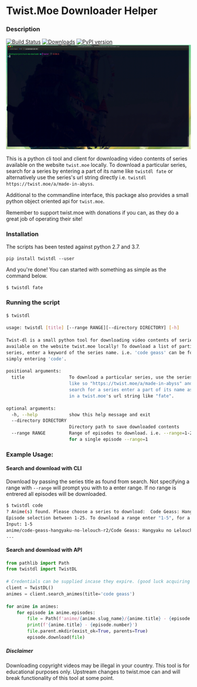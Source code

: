 # Twist.Moe Downloader Helper

### Description
[![Build Status](https://travis-ci.org/JFryy/twist-moe-downloader.svg?branch=master)](https://travis-ci.org/JFryy/twist-moe-downloader) [![Downloads](https://pepy.tech/badge/twistdl)](https://pepy.tech/project/twistdl) [![PyPI version](https://badge.fury.io/py/twistdl.svg)](https://badge.fury.io/py/twistdl)
![](examples/tty.gif)


This is a python cli tool and client for downloading video contents of series available on the website `twist.moe` locally.
To download a particular series, search for a series by entering a part of its name like `twistdl fate` or alternatively use the series's url string directly i.e. `twistdl https://twist.moe/a/made-in-abyss`.

Additional to the commandline interface, this package also provides a small python object oriented api for `twist.moe`.

Remember to support twist.moe with donations if you can, as they do a great job of operating their site!

### Installation
The scripts has been tested against python 2.7 and 3.7.

`pip install twistdl --user`

And you're done! You can started with something as simple as the command below.

`$ twistdl fate`

### Running the script

```bash
$ twistdl

usage: twistdl [title] [--range RANGE][--directory DIRECTORY] [-h]

Twist-dl is a small python tool for downloading video contents of series
available on the website twist.moe locally! To download a list of particular
series, enter a keyword of the series name. i.e. 'code geass' can be found by
simply entering 'code'.

positional arguments:
  title                 To download a particular series, use the series's url
                        like so "https://twist.moe/a/made-in-abyss" and to
                        search for a series enter a part of its name as found
                        in a twist.moe's url string like "fate".

optional arguments:
  -h, --help            show this help message and exit
  --directory DIRECTORY
                        Directory path to save downloaded contents
  --range RANGE         Range of episodes to download. i.e. --range=1-24 or
                        for a single episode --range=1

```

### Example Usage:

#### Search and download with CLI

Download by passing the series title as found from search. Not specifying a range with `--range` will prompt you with
to a enter range. If no range is entrered all episodes will be downloaded.
```bash
$ twistdl code
? Anime(s) found. Please choose a series to download:  Code Geass: Hangyaku no Lelouch R2
Episode selection between 1-25. To download a range enter "1-5", for a single episode enter "5" or leave it empty press "Enter" to download all episodes.
Input: 1-5
anime/code-geass-hangyaku-no-lelouch-r2/Code Geass: Hangyaku no Lelouch R2 - 01.mp4:   6%|▋         | 30/478 [00:12<03:13,  2.32MB/s]
...
```

#### Search and download with API

```python
from pathlib import Path
from twistdl import TwistDL

# Credentials can be supplied incase they expire. (good luck acquiring them though....)
client = TwistDL()
animes = client.search_animes(title='code geass')

for anime in animes:
    for episode in anime.episodes:
        file = Path(f'anime/{anime.slug_name}/{anime.title} - {episode.number}')
        print(f'{anime.title} - {episode.number}')
        file.parent.mkdir(exist_ok=True, parents=True)
        episode.download(file)
```

##### Disclaimer
Downloading copyright videos may be illegal in your country. This tool is for educational purposes only. Upstream changes to twist.moe can and will break functionality of this tool at some point.

